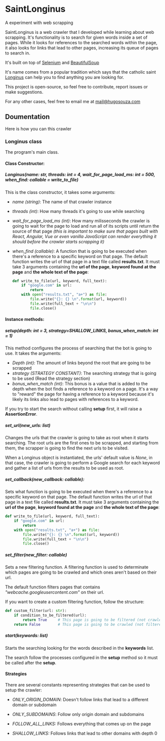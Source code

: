 # SaintLonginus
 A experiment with web scrapping

SaintLonginus is a web crawler that I developed while learning about web scrapping. It's functionality is to search for given words inside a set of pages.
While it looks for references to the searched words within the page, it also looks for links that lead to other pages, increasing its queue of pages to search in.

It's built on top of [Selenium](https://www.selenium.dev/) and [BeautifulSoup](https://www.crummy.com/software/BeautifulSoup/bs4/doc/)

It's name comes from a popular tradition which says that the catholic saint [Longinus](https://en.wikipedia.org/wiki/Longinus) can help you to find anything you are looking for. 

This project is open-source, so feel free to contribute, report issues or make suggestions.

For any other cases, feel free to email me at [mail@hugosouza.com](mailto:mail@hugosouza.com)

## Doumentation

Here is how you can this crawler

### Longinus class

The program's main class.

#### Class Constructor:

##### Longinus(name: str, threads: int = 4, wait_for_page_load_ms: int = 500, when_find: callable = write_to_file)

This is the class constructor, it takes some arguments:
* *name (string)*: The name of that crawler instance

* *threads (int)*: How many threads it's going to use while searching

* *wait_for_page_load_ms (int)*:  How many milisseconds the crawler is going to wait for the page to load and run all of its scripts until return the source of that page *(this is important to make sure that pages built with React, Angular, Vue or even vanilla JavaScript can render everything it should before the crawler starts scrapping it)*

* *when_find (callable)*: A function that is going to be executed when there's a reference to a specific keyword on that page. The default function writes the url of that page in a text file called **results.txt**. It must take 3 arguments containing the **url of the page**, **keyword found at the page** and **the whole text of the page**:

  ```python
  def write_to_file(url, keyword, full_text):
      if "google.com" in url:
          return
      with open("results.txt", "a+") as file:
          file.write("{}: {} \n".format(url, keyword))
          file.write(full_text + "\n\n")
          file.close()
  ```

#### Instance methods:

##### setup(depth: int = 3, strategy=SHALLOW_LINKS, bonus_when_match: int = 1)

This method configures the process of searching that the bot is going to use. It takes the arguments:

* *Depth (int):* The amount of links beyond the root that are going to be scrapped
* *strategy (STRATEGY CONSTANT)*: The searching strategy that is going to be used (Read the strategy section) 
* *bonus_when_match (int)*: This bonus is a value that is added to the depth when the bot finds a reference to a keyword on a page. It's a way to "reward" the page for having a reference to a keyword because it's likely its links also lead to pages with references to a keyword.

If you try to start the search without calling **setup** first, it will raise a **AssertionError**.

##### set_url(new_urls: list)

Changes the urls that the crawler is going to take as root when it starts searching. The root urls are the first ones to be scrapped, and starting from them, the scrapper is going to find the next urls to be visited.

When a Longinus object is instantiated, the urls' default value is *None*, in that case, the crawler is going to perform a Google search for each keyword and gather a list of urls from the results to be used as root.

##### set_callback(new_callback: callable):
Sets what function is going to be executed when there's a reference to a specific keyword on that page. The default function writes the url of that page in a text file called **results.txt**. It must take 3 arguments containing the **url of the page**, **keyword found at the page** and **the whole text of the page**:

  ```python
  def write_to_file(url, keyword, full_text):
      if "google.com" in url:
          return
      with open("results.txt", "a+") as file:
          file.write("{}: {} \n".format(url, keyword))
          file.write(full_text + "\n\n")
          file.close()
  ```

##### set_filter(new_filter: callable)

Sets a new filtering function. A filtering function is used to determinate which pages are going to be crawled and which ones aren't based on their url.

The default function filters pages that contains *"webcache.googleusercontent.com"* on their url.

If you want to create a custom filtering function, follow the structure:

```python
def custom_filter(url: str):
    if condition_to_be_filtered(url):
        return True 	# This page is going to be filtered (not crawled)
    return False		# This page is going to be crawled (not filtered)
```

##### start(keywords: list)

Starts the searching looking for the words described in the **keywords** list.

The search follow the processes configured in the **setup** method so it must be called after the **setup**.


#### Strategies

There are several constants representing strategies that can be used to setup the crawler:

* *ONLY_ORIGIN_DOMAIN*: Doesn't follow links that lead to a different domain or subdomain

* *ONLY_SUBDOMAINS*: Follow only origin domain and subdomains
* *FOLLOW_ALL_LINKS:* Follows everything that comes up on the page
* *SHALLOW_LINKS:* Follows links that lead to other domains with depth 0



